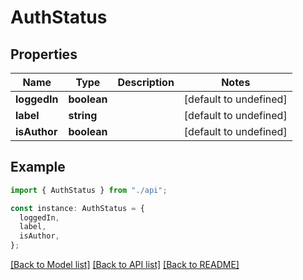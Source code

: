 # AuthStatus

## Properties

| Name         | Type        | Description | Notes                  |
| ------------ | ----------- | ----------- | ---------------------- |
| **loggedIn** | **boolean** |             | [default to undefined] |
| **label**    | **string**  |             | [default to undefined] |
| **isAuthor** | **boolean** |             | [default to undefined] |

## Example

```typescript
import { AuthStatus } from "./api";

const instance: AuthStatus = {
  loggedIn,
  label,
  isAuthor,
};
```

[[Back to Model list]](../README.md#documentation-for-models) [[Back to API list]](../README.md#documentation-for-api-endpoints) [[Back to README]](../README.md)
